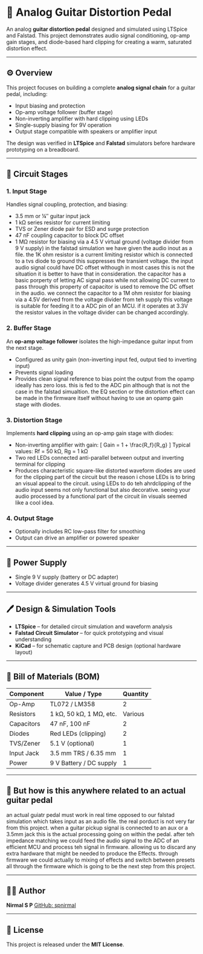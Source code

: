 # 🎸 Analog Guitar Distortion Pedal

An analog **guitar distortion pedal** designed and simulated using LTSpice and Falstad.
This project demonstrates audio signal conditioning, op-amp gain stages, and diode-based hard clipping for creating a warm, saturated distortion effect.

---

## ⚙️ Overview

This project focuses on building a complete **analog signal chain** for a guitar pedal, including:

* Input biasing and protection
* Op-amp voltage follower (buffer stage)
* Non-inverting amplifier with hard clipping using LEDs
* Single-supply biasing for 9V operation
* Output stage compatible with speakers or amplifier input

The design was verified in **LTSpice** and **Falstad** simulators before hardware prototyping on a breadboard.

---

## 🔧 Circuit Stages

### 1. Input Stage

Handles signal coupling, protection, and biasing:

* 3.5 mm or ¼″ guitar input jack
* 1 kΩ series resistor for current limiting
* TVS or Zener diode pair for ESD and surge protection
* 47 nF coupling capacitor to block DC offset
* 1 MΩ resistor for biasing via a 4.5 V virtual ground (voltage divider from 9 V supply)
in the falstad simulation we have given the audio inout as a file. the 1K ohm resistor is a current limiting resistor which is connected to a tvs diode to ground this suppresses the transient voltage.
the input audio signal could have DC offset wlthough in most cases this is not the situation it is better to have that in consideration. the capacitor has a basic porperty of letting AC signal pass while not allowing DC current to pass through
this property of capacitor is used to remove the DC offset in the audio. we connect the capacitor to a 1M ohm resistor for biasing via a 4.5V derived from the voltage divider from teh supply this voltage is suitable for 
feeding it to a ADC pin of an MCU. if it operates at 3.3V the resistor values in the voltage divider can be changed accordingly.

### 2. Buffer Stage

An **op-amp voltage follower** isolates the high-impedance guitar input from the next stage.

* Configured as unity gain (non-inverting input fed, output tied to inverting input)
* Prevents signal loading
* Provides clean signal reference to bias point
the output from the opamp ideally has zero loss. this is fed to the ADC pin although that is not the case in the falstad simualtion. the EQ section or the distortion effect can be made in the firmware itself without having
to use an opamp gain stage with diodes.

### 3. Distortion Stage

Implements **hard clipping** using an op-amp gain stage with diodes:

* Non-inverting amplifier with gain:
  [ Gain = 1 + \frac{R_f}{R_g} ]
  Typical values: Rf = 50 kΩ, Rg = 1 kΩ
* Two red LEDs connected anti-parallel between output and inverting terminal for clipping
* Produces characteristic square-like distorted waveform
diodes are used for the clipping part of the circuit but the reason i chose LEDs is to bring an visual appeal to the circuit. using LEDs to do teh ahrdclipping of the audio input seems not only functional but also decorative.
seeing your audio processed by a functional part of the circuit iin visuals seemed like a cool idea.

### 4. Output Stage

* Optionally includes RC low-pass filter for smoothing
* Output can drive an amplifier or powered speaker

---

## 🔋 Power Supply

* Single 9 V supply (battery or DC adapter)
* Voltage divider generates 4.5 V virtual ground for biasing

---

## 🖊️ Design & Simulation Tools

* **LTSpice** – for detailed circuit simulation and waveform analysis
* **Falstad Circuit Simulator** – for quick prototyping and visual understanding
* **KiCad** – for schematic capture and PCB design (optional hardware layout)

---

## 🔌 Bill of Materials (BOM)

| Component  | Value / Type            | Quantity |
| ---------- | ----------------------- | -------- |
| Op-Amp     | TL072 / LM358           | 2        |
| Resistors  | 1 kΩ, 50 kΩ, 1 MΩ, etc. | Various  |
| Capacitors | 47 nF, 100 nF           | 2        |
| Diodes     | Red LEDs (clipping)     | 2        |
| TVS/Zener  | 5.1 V (optional)        | 1        |
| Input Jack | 3.5 mm TRS / 6.35 mm    | 1        |
| Power      | 9 V Battery / DC supply | 1        |

---

## 🔬 But how is this anywhere related to an actual guitar pedal
 an actual guiatr pedal must work in real time opposed to our falstad simulation which takes input as an audio file. the real porduct is not very far from this project.
 when a guitar pickup signal is connected to an aux or a 3.5mm jack this is the actual processing going on within the pedal. after teh impedance matching we could feed the audio signal to the ADC of an 
 efficient MCU and process teh signal in firmware. allowing us to discard any extra hardware that might be needed to produce the Effects. through firmware we could actually to mixing of effects and switch between presets
 all through the firmware which is going to be the next step from this project.


---

## 👨‍💻 Author

**Nirmal S P**
[GitHub: spnirmal](https://github.com/spnirmal)

---

## 🔖 License

This project is released under the **MIT License**.
